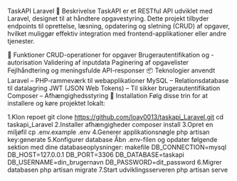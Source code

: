 TaskAPI Laravel
📝 Beskrivelse
TaskAPI er et RESTful API udviklet med Laravel, designet til at håndtere opgavestyring. Dette projekt tilbyder endpoints til oprettelse, læsning, opdatering og sletning (CRUD) af opgaver, hvilket muliggør effektiv integration med frontend-applikationer eller andre tjenester.

🚀 Funktioner
CRUD-operationer for opgaver
Brugerautentifikation og -autorisation
Validering af inputdata
Paginering af opgavelister
Fejlhåndtering og meningsfulde API-responser
📦 Teknologier anvendt
Laravel – PHP-rammeværk til webapplikationer
MySQL – Relationsdatabase til datalagring
JWT (JSON Web Tokens) – Til sikker brugerautentifikation
Composer – Afhængighedsstyring
🔧 Installation
Følg disse trin for at installere og køre projektet lokalt:

1.Klon repoet
git clone https://github.com/loay0013/taskapi_Laravel.git
cd taskapi_Laravel
2.Installer afhængigheder
composer install
3.Opret en miljøfil
cp .env.example .env
4.Generer applikationsnøgle
php artisan key:generate
5.Konfigurer database
Åbn .env-filen og opdater følgende sektion med dine databaseoplysninger:
makefile
DB_CONNECTION=mysql
DB_HOST=127.0.0.1
DB_PORT=3306
DB_DATABASE=taskapi
DB_USERNAME=din_brugernavn
DB_PASSWORD=dit_password
6.Migrer databasen
php artisan migrate
7.Start udviklingsserveren
php artisan serve
